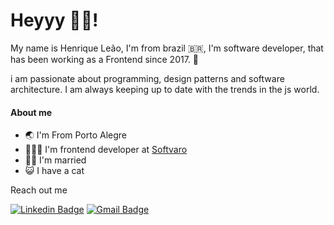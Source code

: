 # Heyyy ✌🏻!

My name is Henrique Leão, I'm from brazil 🇧🇷, I'm software developer, that has been working as a Frontend since 2017.  🚀

i am passionate about programming, design patterns and software architecture. I am always keeping up to date with the trends in the js world.

#### About me

- 🌏  I'm From Porto Alegre
- 🧑🏻‍💻  I'm frontend developer at [Softvaro](https://softvaro.com.br/)
- 👩🏻  I'm married
- 😺  I have a cat

Reach out me

[![Linkedin Badge](https://img.shields.io/badge/-Henrique%20Leão-3e65cf?style=flat-square&logo=Linkedin&logoColor=white&link=https://www.linkedin.com/in/diego-schell-fernandes/)](https://www.linkedin.com/in/henrique-braga) 
[![Gmail Badge](https://img.shields.io/badge/-hbragaleao@gmail.com-c71610?style=flat-square&logo=Gmail&logoColor=white&link=mailto:hbragaleao@gmail.com)](mailto:hbragaleao@gmail.com)
